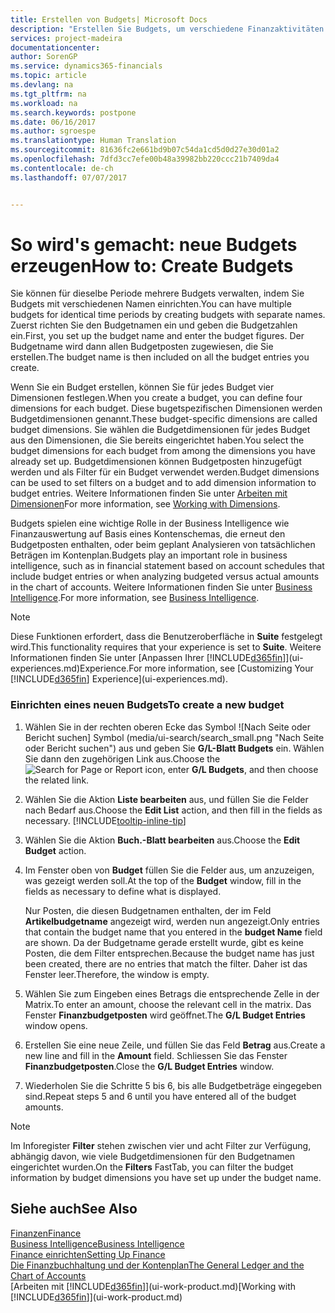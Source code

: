 ```yaml
---
title: Erstellen von Budgets| Microsoft Docs
description: "Erstellen Sie Budgets, um verschiedene Finanzaktivitäten zu prognostizieren und Dimensionen zu den einzelnen Intelligence-Zwecken zuzuordnen."
services: project-madeira
documentationcenter: 
author: SorenGP
ms.service: dynamics365-financials
ms.topic: article
ms.devlang: na
ms.tgt_pltfrm: na
ms.workload: na
ms.search.keywords: postpone
ms.date: 06/16/2017
ms.author: sgroespe
ms.translationtype: Human Translation
ms.sourcegitcommit: 81636fc2e661bd9b07c54da1cd5d0d27e30d01a2
ms.openlocfilehash: 7dfd3cc7efe00b48a39982bb220ccc21b7409da4
ms.contentlocale: de-ch
ms.lasthandoff: 07/07/2017


---
```

# <a name="how-to-create--budgets"></a><span data-ttu-id="7cda8-103">So wird's gemacht: neue Budgets erzeugen</span><span class="sxs-lookup"><span data-stu-id="7cda8-103">How to: Create  Budgets</span></span>
<span data-ttu-id="7cda8-104">Sie können für dieselbe Periode mehrere Budgets verwalten, indem Sie Budgets mit verschiedenen Namen einrichten.</span><span class="sxs-lookup"><span data-stu-id="7cda8-104">You can have multiple budgets for identical time periods by creating budgets with separate names.</span></span> <span data-ttu-id="7cda8-105">Zuerst richten Sie den Budgetnamen ein und geben die Budgetzahlen ein.</span><span class="sxs-lookup"><span data-stu-id="7cda8-105">First, you set up the budget name and enter the budget figures.</span></span> <span data-ttu-id="7cda8-106">Der Budgetname wird dann allen Budgetposten zugewiesen, die Sie erstellen.</span><span class="sxs-lookup"><span data-stu-id="7cda8-106">The budget name is then included on all the budget entries you create.</span></span>  

 <span data-ttu-id="7cda8-107">Wenn Sie ein Budget erstellen, können Sie für jedes Budget vier Dimensionen festlegen.</span><span class="sxs-lookup"><span data-stu-id="7cda8-107">When you create a budget, you can define four dimensions for each budget.</span></span> <span data-ttu-id="7cda8-108">Diese bugetspezifischen Dimensionen werden Budgetdimensionen genannt.</span><span class="sxs-lookup"><span data-stu-id="7cda8-108">These budget\-specific dimensions are called budget dimensions.</span></span> <span data-ttu-id="7cda8-109">Sie wählen die Budgetdimensionen für jedes Budget aus den Dimensionen, die Sie bereits eingerichtet haben.</span><span class="sxs-lookup"><span data-stu-id="7cda8-109">You select the budget dimensions for each budget from among the dimensions you have already set up.</span></span> <span data-ttu-id="7cda8-110">Budgetdimensionen können Budgetposten hinzugefügt werden und als Filter für ein Budget verwendet werden.</span><span class="sxs-lookup"><span data-stu-id="7cda8-110">Budget dimensions can be used to set filters on a budget and to add dimension information to budget entries.</span></span> <span data-ttu-id="7cda8-111">Weitere Informationen finden Sie unter [Arbeiten mit Dimensionen](finance-dimensions.md)</span><span class="sxs-lookup"><span data-stu-id="7cda8-111">For more information, see [Working with Dimensions](finance-dimensions.md).</span></span>

 <span data-ttu-id="7cda8-112">Budgets spielen eine wichtige Rolle in der Business Intelligence wie Finanzauswertung auf Basis eines Kontenschemas, die erneut den Budgetposten enthalten, oder beim geplant Analysieren von tatsächlichen Beträgen im Kontenplan.</span><span class="sxs-lookup"><span data-stu-id="7cda8-112">Budgets play an important role in business intelligence, such as in financial statement based on account schedules that include budget entries or when analyzing budgeted versus actual amounts in the chart of accounts.</span></span> <span data-ttu-id="7cda8-113">Weitere Informationen finden Sie unter [Business Intelligence](bi.md).</span><span class="sxs-lookup"><span data-stu-id="7cda8-113">For more information, see [Business Intelligence](bi.md).</span></span>   

 > [!NOTE]  
>   <span data-ttu-id="7cda8-114">Diese Funktionen erfordert, dass die Benutzeroberfläche in **Suite** festgelegt wird.</span><span class="sxs-lookup"><span data-stu-id="7cda8-114">This functionality requires that your experience is set to **Suite**.</span></span> <span data-ttu-id="7cda8-115">Weitere Informationen finden Sie unter [Anpassen Ihrer [!INCLUDE[d365fin](includes/d365fin_md.md)]](ui-experiences.md)Experience.</span><span class="sxs-lookup"><span data-stu-id="7cda8-115">For more information, see [Customizing Your [!INCLUDE[d365fin](includes/d365fin_md.md)] Experience](ui-experiences.md).</span></span>  

### <a name="to-create-a-new-budget"></a><span data-ttu-id="7cda8-116">Einrichten eines neuen Budgets</span><span class="sxs-lookup"><span data-stu-id="7cda8-116">To create a new budget</span></span>  

1. <span data-ttu-id="7cda8-117">Wählen Sie in der rechten oberen Ecke das Symbol ![Nach Seite oder Bericht suchen] Symbol (media/ui-search/search_small.png "Nach Seite oder Bericht suchen") aus und geben Sie **G/L-Blatt Budgets** ein. Wählen Sie dann den zugehörigen Link aus.</span><span class="sxs-lookup"><span data-stu-id="7cda8-117">Choose the ![Search for Page or Report](media/ui-search/search_small.png "Search for Page or Report icon") icon, enter **G/L Budgets**, and then choose the related link.</span></span>  
2. <span data-ttu-id="7cda8-118">Wählen Sie die Aktion **Liste bearbeiten** aus, und füllen Sie die Felder nach Bedarf aus.</span><span class="sxs-lookup"><span data-stu-id="7cda8-118">Choose the **Edit List** action, and then fill in the fields as necessary.</span></span> [!INCLUDE[tooltip-inline-tip](includes/tooltip-inline-tip_md.md)]  
3. <span data-ttu-id="7cda8-119">Wählen Sie die Aktion **Buch.-Blatt bearbeiten** aus.</span><span class="sxs-lookup"><span data-stu-id="7cda8-119">Choose the **Edit Budget** action.</span></span>
4. <span data-ttu-id="7cda8-120">Im Fenster oben von **Budget** füllen Sie die Felder aus, um anzuzeigen, was gezeigt werden soll.</span><span class="sxs-lookup"><span data-stu-id="7cda8-120">At the top of the **Budget** window, fill in the fields as necessary to define what is displayed.</span></span>  

    <span data-ttu-id="7cda8-121">Nur Posten, die diesen Budgetnamen enthalten, der im Feld **Artikelbudgetname** angezeigt wird, werden nun angezeigt.</span><span class="sxs-lookup"><span data-stu-id="7cda8-121">Only entries that contain the budget name that you entered in the **budget Name** field are shown.</span></span> <span data-ttu-id="7cda8-122">Da der Budgetname gerade erstellt wurde, gibt es keine Posten, die dem Filter entsprechen.</span><span class="sxs-lookup"><span data-stu-id="7cda8-122">Because the budget name has just been created, there are no entries that match the filter.</span></span> <span data-ttu-id="7cda8-123">Daher ist das Fenster leer.</span><span class="sxs-lookup"><span data-stu-id="7cda8-123">Therefore, the window is empty.</span></span>  
5. <span data-ttu-id="7cda8-124">Wählen Sie zum Eingeben eines Betrags die entsprechende Zelle in der Matrix.</span><span class="sxs-lookup"><span data-stu-id="7cda8-124">To enter an amount, choose the relevant cell in the matrix.</span></span> <span data-ttu-id="7cda8-125">Das Fenster **Finanzbudgetposten** wird geöffnet.</span><span class="sxs-lookup"><span data-stu-id="7cda8-125">The **G/L Budget Entries** window opens.</span></span>  
6. <span data-ttu-id="7cda8-126">Erstellen Sie eine neue Zeile, und füllen Sie das Feld **Betrag** aus.</span><span class="sxs-lookup"><span data-stu-id="7cda8-126">Create a new line and fill in the **Amount** field.</span></span> <span data-ttu-id="7cda8-127">Schliessen Sie das Fenster **Finanzbudgetposten**.</span><span class="sxs-lookup"><span data-stu-id="7cda8-127">Close the **G/L Budget Entries** window.</span></span>  
7. <span data-ttu-id="7cda8-128">Wiederholen Sie die Schritte 5 bis 6, bis alle Budgetbeträge eingegeben sind.</span><span class="sxs-lookup"><span data-stu-id="7cda8-128">Repeat steps 5 and 6 until you have entered all of the budget amounts.</span></span>  

> [!NOTE]  
>  <span data-ttu-id="7cda8-129">Im Inforegister  **Filter** stehen zwischen vier und acht Filter zur Verfügung, abhängig davon, wie viele  Budgetdimensionen für den Budgetnamen eingerichtet wurden.</span><span class="sxs-lookup"><span data-stu-id="7cda8-129">On the **Filters** FastTab, you can filter the budget information by budget dimensions you have set up under the budget name.</span></span>   

## <a name="see-also"></a><span data-ttu-id="7cda8-130">Siehe auch</span><span class="sxs-lookup"><span data-stu-id="7cda8-130">See Also</span></span>
[<span data-ttu-id="7cda8-131">Finanzen</span><span class="sxs-lookup"><span data-stu-id="7cda8-131">Finance</span></span>](finance.md)  
[<span data-ttu-id="7cda8-132">Business Intelligence</span><span class="sxs-lookup"><span data-stu-id="7cda8-132">Business Intelligence</span></span>](bi.md)  
[<span data-ttu-id="7cda8-133">Finance einrichten</span><span class="sxs-lookup"><span data-stu-id="7cda8-133">Setting Up Finance</span></span>](finance-setup-finance.md)  
[<span data-ttu-id="7cda8-134">Die Finanzbuchhaltung und der Kontenplan</span><span class="sxs-lookup"><span data-stu-id="7cda8-134">The General Ledger and the Chart of Accounts</span></span>](finance-general-ledger.md)  
<span data-ttu-id="7cda8-135">[Arbeiten mit [!INCLUDE[d365fin](includes/d365fin_md.md)]](ui-work-product.md)</span><span class="sxs-lookup"><span data-stu-id="7cda8-135">[Working with [!INCLUDE[d365fin](includes/d365fin_md.md)]](ui-work-product.md)</span></span>  

